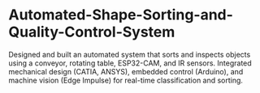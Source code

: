 # Automated-Shape-Sorting-and-Quality-Control-System
Designed and built an automated system that sorts and inspects objects using a conveyor, rotating table, ESP32-CAM, and IR sensors. Integrated mechanical design (CATIA, ANSYS), embedded control (Arduino), and machine vision (Edge Impulse) for real-time classification and sorting.
